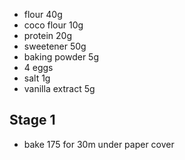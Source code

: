 * flour 40g
* coco flour 10g
* protein 20g
* sweetener 50g
* baking powder 5g
* 4 eggs
* salt 1g
* vanilla extract 5g

## Stage 1
* bake 175 for 30m under paper cover

